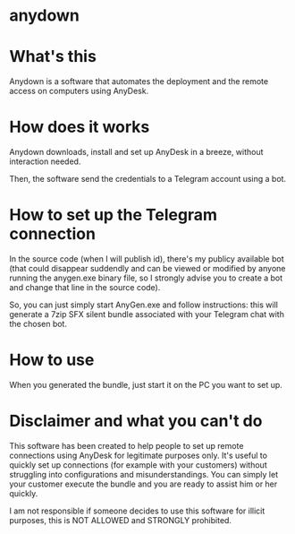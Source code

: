 # anydown

# What's this

Anydown is a software that automates the deployment and the remote access on computers using AnyDesk.

# How does it works

Anydown downloads, install and set up AnyDesk in a breeze, without interaction needed.

Then, the software send the credentials to a Telegram account using a bot.

# How to set up the Telegram connection

In the source code (when I will publish id), there's my publicy available bot (that could disappear suddendly and can be viewed or modified by anyone running the anygen.exe binary file, so I strongly advise you to create a bot and change that line in the source code).

So, you can just simply start AnyGen.exe and follow instructions: this will generate a 7zip SFX silent bundle associated with your Telegram chat with the chosen bot.

# How to use

When you generated the bundle, just start it on the PC you want to set up.

# Disclaimer and what you can't do

This software has been created to help people to set up remote connections using AnyDesk for legitimate purposes only. It's useful to quickly set up connections (for example with your customers) without struggling into configurations and misunderstandings. You can simply let your customer execute the bundle and you are ready to assist him or her quickly. 

I am not responsible if someone decides to use this software for illicit purposes, this is NOT ALLOWED and STRONGLY prohibited.
